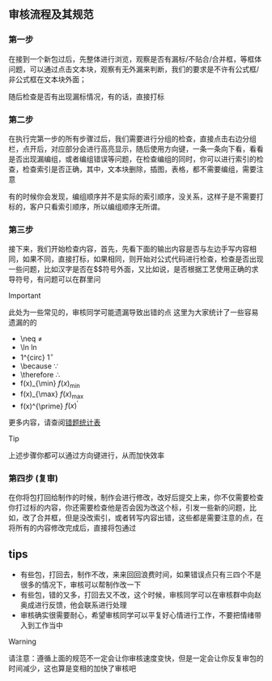 ## 审核流程及其规范
### 第一步
在接到一个新包过后，先整体进行浏览，观察是否有漏标/不贴合/合并框，等框体问题，可以通过点击文本块，观察有无外漏来判断，我们的要求是不许有公式框/非公式框在文本块外面；

随后检查是否有出现漏标情况，有的话，直接打标

### 第二步
在执行完第一步的所有步骤过后，我们需要进行分组的检查，直接点击右边分组栏，点开后，对应部分会进行高亮显示，随后使用方向键，一条一条向下看，看看是否出现漏编组，或者编组错误等问题，在检查编组的同时，你可以进行索引的检查，检查索引是否正确，其中，文本块删除，插图，表格，都不需要编组，需要注意

有的时候你会发现，编组顺序并不是实际的索引顺序，没关系，这样子是不需要打标的，客户只看索引顺序，所以编组顺序无所谓。

### 第三步
接下来，我们开始检查内容，首先，先看下面的输出内容是否与左边手写内容相同，如果不同，直接打标，如果相同，则开始对公式代码进行检查，检查是否出现一些问题，比如汉字是否在$$符号外面，又比如说，是否根据工艺使用正确的求导符号，有问题可以在群里问

> [!IMPORTANT]
> 此处为一些常见的，审核同学可能遗漏导致出错的点
这里为大家统计了一些容易遗漏的的
- \neq $\neq$
- \ln $\ln$
- 1^{circ} $1^{\circ}$
- \because $\because$
- \therefore $\therefore$
- f(x)_{\min} $f(x)_{\min}$
- f(x)_{\max} $f(x)_{\max}$
- f(x)^{\prime} $f(x)^{\prime}$

更多内容，请查阅[错题统计表](https://www.kdocs.cn/l/cuMB5i1cZAb5)
> [!TIP]
> 上述步骤你都可以通过方向键进行，从而加快效率
### 第四步 (复审)
在你将包打回给制作的时候，制作会进行修改，改好后提交上来，你不仅需要检查你打过标的内容，你还需要检查他是否会因为改这个标，引发一些新的问题，比如，改了合并框，但是没改索引，或者转写内容出错，这些都是需要注意的点，在将所有的内容修改完成后，直接将包通过

## tips
- 有些包，打回去，制作不改，来来回回浪费时间，如果错误点只有三四个不是很多的情况下，审核可以帮制作改一下
- 有些包，错的又多，打回去又不改，这个时候，审核同学可以在审核群中向赵奥成进行反馈，他会联系进行处理
- 审核确实很需要耐心，希望审核同学可以平复好心情进行工作，不要把情绪带入到工作当中 
> [!WARNING]
> 请注意：遵循上面的规范不一定会让你审核速度变快，但是一定会让你反复审包的时间减少，这也算是变相的加快了审核吧


